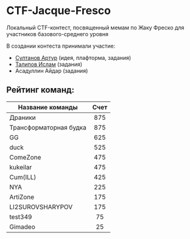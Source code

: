 # CTF-Jacque-Fresco

Локальный CTF-контест, посвященный мемам по Жаку Фреско для участников базового-среднего уровня

В создании контеста принимали участие:
- [Султанов Артур](https://github.com/sultanowskii) (идея, плафторма, задания)
- [Талипов Ислам](https://github.com/lishy2) (задания)
- Асадуллин Айдар (задания)

## Рейтинг команд:

| Название команды       | Счет |
|------------------------|:----:|
| Драники                |  875 |
| Трансформаторная будка |  875 |
| GG                     |  625 |
| duck                   |  525 |
| ComeZone               |  475 |
| kukeilar               |  475 |
| Cum(ILL)               |  425 |
| NYA                    |  225 |
| ArtiZone               |  175 |
| LI2SUROVSHARYPOV       |  175 |
| test349                |  75  |
| Gimadeo                |  25  |
